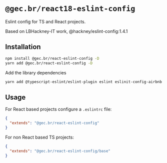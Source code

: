 # `@gec.br/react18-eslint-config`

Eslint config for TS and React projects.

Based on LBHackney-IT work, @hackney/eslint-config:1.4.1

## Installation

```bash
npm install @gec.br/react-eslint-config -D
yarn add @gec.br/react-eslint-config -D
```

Add the library dependencies

```bash
yarn add @typescript-eslint/eslint-plugin eslint eslinit-config-airbnb eslint-config-airbnb-typescript eslint-config-prettier eslint-config-react eslint-plugin-import eslint-plugin-jest eslint-plugin-jsx-a11y eslint-plugin-prettier eslint-plugin-react eslint-plugin-react-hooks eslint-plugin-testing-library prettier -D
```

## Usage

For React based projects configure a `.eslintrc` file:

```json
{
  "extends": "@gec.br/react-eslint-config"
}
```

For non React based TS projects:

```json
{
  "extends": "@gec.br/react-eslint-config/base"
}
```
